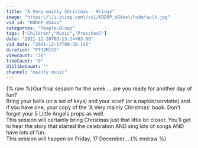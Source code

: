 ```yaml
---
title: "A Very mainly Christmas - Friday"
image: "https:\/\/i.ytimg.com\/vi\/KDDOP_dS4xo\/hqdefault.jpg"
vid_id: "KDDOP_dS4xo"
categories: "People-Blogs"
tags: ["Children","Music","Preschool"]
date: "2021-12-20T03:13:14+03:00"
vid_date: "2021-12-17T00:30:14Z"
duration: "PT32M15S"
viewcount: "36"
likeCount: "0"
dislikeCount: ""
channel: "mainly music"
---
```

{% raw %}Our final session for the week ... are you ready for another day of fun?<br />Bring your bells (or a set of keys) and your scarf (or a napkin/serviette) and if you have one, your copy of the 'A Very mainly Christmas' book. Don't forget your 5 Little Angels props as well.<br />This session will certainly bring Christmas just that little bit closer. You'll get to hear the story that started the celebration AND sing lots of songs AND have lots of fun.<br />This session will happen on Friday, 17 December ...{% endraw %}

